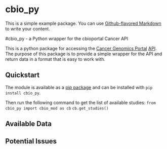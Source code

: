 # cbio_py

This is a simple example package. You can use
[Github-flavored Markdown](https://guides.github.com/features/mastering-markdown/)
to write your content.

#cbio_py - a Python wrapper for the cbioportal Cancer API

This is a python package for accessing the [Cancer Genomics Portal](https://www.cbioportal.org/) [API](https://www.cbioportal.org/api-docs). The purpose of this package is to provide a simple wrapper for the API and return data in a format that is easy to work with.

## Quickstart

The module is available as a [pip package](https://pypi.org/project/cbio_py/) and can be installed with `pip install cbio_py`.

Then run the following command to get the list of available studies:
`from cbio_py import cbio_mod as cb`
`cb.get_studies()`

## Available Data



## Potential Issues